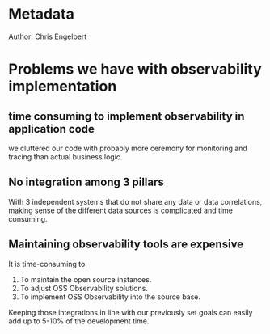 # Metadata
Author: Chris Engelbert

# Problems we have with observability implementation
## time consuming to implement observability in application code
we cluttered our code with probably more ceremony for monitoring and tracing than actual business logic.

## No integration among 3 pillars
With 3 independent systems that do not share any data or data correlations, making sense of the different data sources is complicated and time consuming.

## Maintaining observability tools are expensive
It is time-consuming to
1. To maintain the open source instances.
2. To adjust OSS Observability solutions.
3. To implement OSS Observability into the source base.

Keeping those integrations in line with our previously set goals can easily add up to 5-10% of the development time.